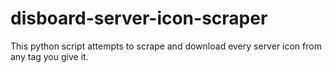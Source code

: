 # disboard-server-icon-scraper
This python script attempts to scrape and download every server icon from any tag you give it. 
